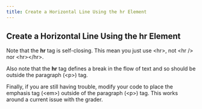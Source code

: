 ```yaml
---
title: Create a Horizontal Line Using the hr Element
---
```

## Create a Horizontal Line Using the hr Element

Note that the **hr** tag is self-closing.  This mean you just use &lt;hr&gt;, not &lt;hr /&gt; nor &lt;hr>&lt;/hr&gt;.  

Also note that the **hr** tag defines a break in the flow of text and so should be outside the paragraph (&lt;p&gt;) tag.
  
Finally, if you are still having trouble, modify your code to place the emphasis tag (&lt;em&gt;) outside of the paragraph (&lt;p&gt;) tag.  This works around a current issue with the grader.

  
